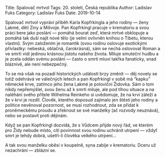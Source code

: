 Title: Spalovač mrtvol
Tags: 20. století, Česká republika
Author: Ladislav Fuks
Category: Ladislav Fuks
Date: 2019-10-14

Spalovač mrtvol vypráví příběh Karla Kopfrkingla a jeho rodiny — ženy Lakmé, dětí Ziny a Milivoje. Pan Kopfrkingl pracuje v krematoriu a svou práci bere jako poslání — pomáhá bourat zeď, která mrtvé obklopuje a pomáhá tak duši najít nové tělo (je velmi ovlivněn knihou o Tibetu, kterou vlastní). Svým založením je romantik (svou rodinu oslovuje exotickými přívlastky: nebeská, oblačná, čarokrásná), sám se nechá oslovovat Roman a ve smrti vidí jedinou krásnou jistotu našeho života. Miluje smuteční hudbu a je zcela oddán svému poslání — často o smrti mluví takřka fanaticky, snad bláznivě, ale není nebezpečný.

To se má však na pozadí historických událostí brzy změnit — děj novely se totiž odehrává ve válečných letech a pan Kopfrkingl v sobě má “kapku” německé krve, zatímco jeho žena Lakmé je poloviční Židovka. Sám o tom nikdy nepřemýšlel, svou ženu až k smrti miluje, ale pod tíhou situace a na naléhání svého přítele Wilhelma Reinkeho si uvědomuje, že na krvi záleží a že v krvi je rozdíl. Člověk, kterého doposud zajímalo jen štěstí jeho rodiny a politice nevěnoval pozornost, se musí rozhodnout, zda se přidat k proněmeckému proudu a zřeknout se své manželky (ač rozvody neuznává), nebo se postavit proti dějinám.

Když se pan Kopfrkingl dozvídá, že s Vůdcem přijde nový řád, ve kterém pro Židy nebude místo, cítí povinnost svou rodinu uchránit utrpení — vždyť smrt je tehdy dobrá, ušetří-li člověka velkého utrpení…

A tak svou manželku oběsí v koupelně, syna zabije v krematoriu. Dceru už nezachrání — zblázní se.

